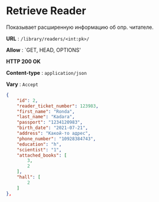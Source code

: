 # Retrieve Reader

Показывает расширенную информацию об опр. читателе.

**URL** : `/library/readers/<int:pk>/`

**Allow** : `GET, HEAD, OPTIONS'

**HTTP 200 OK**

**Content-type** : `application/json`

**Vary** : `Accept`

```json
{
    "id": 2,
    "reader_ticket_number": 123983,
    "first_name": "Ronda",
    "last_name": "Kadara",
    "passport": "1234120983",
    "birth_date": "2021-07-21",
    "address": "Какой-то адрес",
    "phone_number": "10928384743",
    "education": "h",
    "scientist": "1",
    "attached_books": [
        3,
        2
    ],
    "hall": [
        2
    ]
},
```